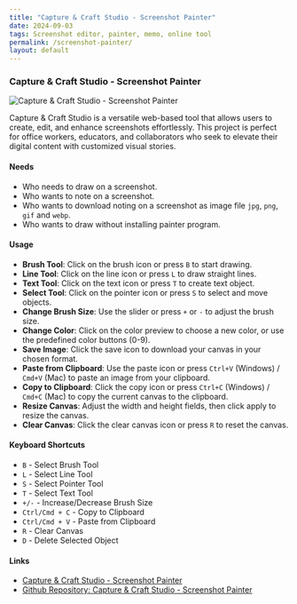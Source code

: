```yaml
---
title: "Capture & Craft Studio - Screenshot Painter"
date: 2024-09-03
tags: Screenshot editor, painter, memo, online tool
permalink: /screenshot-painter/
layout: default
---
```


### Capture & Craft Studio - Screenshot Painter

<img src="{{site.assets}}{{ page.permalink }}screenshotpainter.JPG" alt="Capture & Craft Studio - Screenshot Painter">

Capture & Craft Studio is a versatile web-based tool that allows users to create, edit, and enhance screenshots effortlessly. This project is perfect for office workers, educators, and collaborators who seek to elevate their digital content with customized visual stories.

#### Needs

- Who needs to draw on a screenshot.
- Who wants to note on a screenshot.
- Who wants to download noting on a screenshot as image file `jpg`, `png`, `gif` and `webp`.
- Who wants to draw without installing painter program.

#### Usage

- **Brush Tool**: Click on the brush icon or press `B` to start drawing.
- **Line Tool**: Click on the line icon or press `L` to draw straight lines.
- **Text Tool**: Click on the text icon or press `T` to create text object.
- **Select Tool**: Click on the pointer icon or press `S` to select and move objects.
- **Change Brush Size**: Use the slider or press `+` or `-` to adjust the brush size.
- **Change Color**: Click on the color preview to choose a new color, or use the predefined color buttons (0-9).
- **Save Image**: Click the save icon to download your canvas in your chosen format.
- **Paste from Clipboard**: Use the paste icon or press `Ctrl+V` (Windows) / `Cmd+V` (Mac) to paste an image from your clipboard.
- **Copy to Clipboard**: Click the copy icon or press `Ctrl+C` (Windows) / `Cmd+C` (Mac) to copy the current canvas to the clipboard.
- **Resize Canvas**: Adjust the width and height fields, then click apply to resize the canvas.
- **Clear Canvas**: Click the clear canvas icon or press `R` to reset the canvas.

#### Keyboard Shortcuts

- `B` - Select Brush Tool
- `L` - Select Line Tool
- `S` - Select Pointer Tool
- `T` - Select Text Tool
- `+/-` - Increase/Decrease Brush Size
- `Ctrl/Cmd + C` - Copy to Clipboard
- `Ctrl/Cmd + V` - Paste from Clipboard
- `R` - Clear Canvas
- `D` - Delete Selected Object

#### Links

- [Capture & Craft Studio - Screenshot Painter](https://saramjh.github.io/ScreenshotMarker)
- [Github Repository: Capture & Craft Studio - Screenshot Painter](https://github.com/saramjh/ScreenshotMarker)
